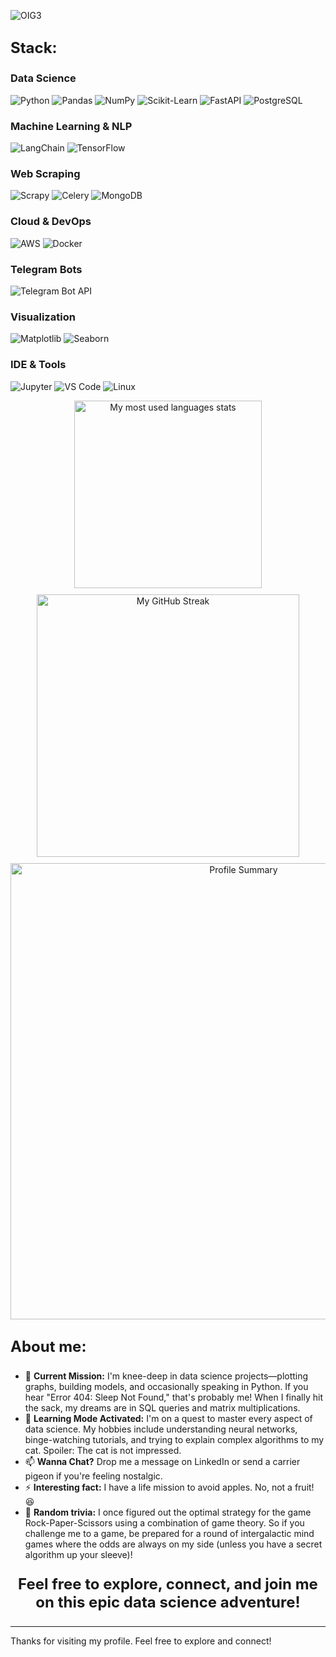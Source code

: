 
![OIG3](https://github.com/user-attachments/assets/258ab042-8789-4286-a861-d1b015b3fb1d)

## <p style="font-size: 24px; font-weight: bold;">Stack:</p>

### Data Science
![Python](https://img.shields.io/badge/Python-3776AB?style=for-the-badge&logo=python&logoColor=ffffff)
![Pandas](https://img.shields.io/badge/Pandas-ffffff?style=for-the-badge&logo=Pandas&logoColor=4d77cf)
![NumPy](https://img.shields.io/badge/NumPy-013243?style=for-the-badge&logo=numpy&logoColor=ffffff)
![Scikit-Learn](https://img.shields.io/badge/Scikit--Learn-F7931E?style=for-the-badge&logo=scikit-learn&logoColor=ffffff)
![FastAPI](https://img.shields.io/badge/FastAPI-005571?style=for-the-badge&logo=fastapi&logoColor=ffffff)
![PostgreSQL](https://img.shields.io/badge/PostgreSQL-ffffff?style=for-the-badge&logo=PostgreSQL&logoColor=336791)

### Machine Learning & NLP
![LangChain](https://img.shields.io/badge/-LangChain-1c3c3b?style=for-the-badge&logo=langchain)
![TensorFlow](https://img.shields.io/badge/TensorFlow-FF6F00?style=for-the-badge&logo=tensorflow&logoColor=ffffff)

### Web Scraping
![Scrapy](https://img.shields.io/badge/Scrapy-4285F4?style=for-the-badge&logo=scrapy&logoColor=ffffff)
![Celery](https://img.shields.io/badge/Celery-37814A?style=for-the-badge&logo=celery&logoColor=ffffff)
![MongoDB](https://img.shields.io/badge/MongoDB-47A248?style=for-the-badge&logo=mongodb&logoColor=ffffff)

### Cloud & DevOps
![AWS](https://img.shields.io/badge/AWS-141f2e?style=for-the-badge&logo=amazon&logoColor=FF9900)
![Docker](https://img.shields.io/badge/Docker-2496ED?style=for-the-badge&logo=docker&logoColor=ffffff)

### Telegram Bots
![Telegram Bot API](https://img.shields.io/badge/Telegram%20Bot%20API-2CA5E0?style=for-the-badge&logo=telegram&logoColor=ffffff)

### Visualization
![Matplotlib](https://img.shields.io/badge/Matplotlib-ffffff?style=for-the-badge&logo=matplotlib&logoColor=blue)
![Seaborn](https://img.shields.io/badge/Seaborn-2E5C80?style=for-the-badge&logo=seaborn&logoColor=ffffff)

### IDE & Tools
![Jupyter](https://img.shields.io/badge/Jupyter-F37626?style=for-the-badge&logo=jupyter&logoColor=ffffff)
![VS Code](https://img.shields.io/badge/VS%20Code-007ACC?style=for-the-badge&logo=visualstudiocode&logoColor=ffffff)
![Linux](https://img.shields.io/badge/Linux-2496ED?style=for-the-badge&logo=Linux)


<div style="width:100%; text-align:center; display: flex; flex-wrap: wrap; justify-content: center; gap: 10px;">
    <img align="center" src="https://github-readme-stats.vercel.app/api/top-langs/?username=highbrow-228&layout=compact&theme=synthwave" alt="My most used languages stats" style="width: 300px; height: auto;">
    <img align="center" src="https://github-readme-streak-stats.herokuapp.com/?user=highbrow-228&theme=synthwave" alt="My GitHub Streak" style="width: 420px; height: auto;">
    <img align="center" src="https://github-profile-summary-cards.vercel.app/api/cards/profile-details?username=highbrow-228&theme=github" alt="Profile Summary" style="width: 730px; height: auto;">
</div>


## <p style="font-size: 24px; font-weight: bold;">About me:</p>
- 🔭 **Current Mission:** I'm knee-deep in data science projects—plotting graphs, building models, and occasionally speaking in Python. If you hear "Error 404: Sleep Not Found," that's probably me! When I finally hit the sack, my dreams are in SQL queries and matrix multiplications.
- 🌱 **Learning Mode Activated:** I'm on a quest to master every aspect of data science. My hobbies include understanding neural networks, binge-watching tutorials, and trying to explain complex algorithms to my cat. Spoiler: The cat is not impressed.
- 📫 **Wanna Chat?** Drop me a message on LinkedIn or send a carrier pigeon if you're feeling nostalgic.
- ⚡ **Interesting fact:** I have a life mission to avoid apples. No, not a fruit! 😆
- 🚀 ****Random trivia:**** I once figured out the optimal strategy for the game Rock-Paper-Scissors using a combination of game theory. So if you challenge me to a game, be prepared for a round of intergalactic mind games where the odds are always on my side (unless you have a secret algorithm up your sleeve)!



###
<p align="center" style="font-size: 24px; font-weight: bold;">Feel free to explore, connect, and join me on this epic data science adventure!</p>

---
Thanks for visiting my profile. Feel free to explore and connect!
